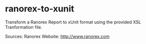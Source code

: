 ranorex-to-xunit
================

Transform a Ranorex Report to xUnit format using the provided XSL Tranformation file.


Sources:
Ranorex Website: http://www.ranorex.com

